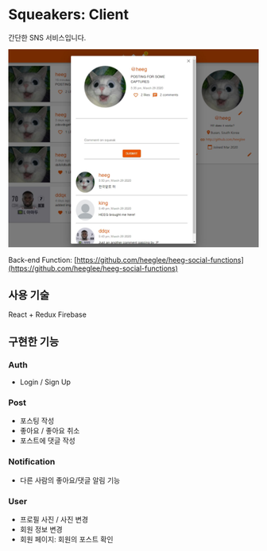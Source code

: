 # Squeakers: Client

간단한 SNS 서비스입니다.

![Squeakers](./squeakers.jpg)

Back-end Function: [https://github.com/heeglee/heeg-social-functions](https://github.com/heeglee/heeg-social-functions)



## 사용 기술

React + Redux
Firebase



## 구현한 기능

### Auth

- Login / Sign Up



### Post

- 포스팅 작성
- 좋아요 / 좋아요 취소
- 포스트에 댓글 작성



### Notification

- 다른 사람의 좋아요/댓글 알림 기능



### User

- 프로필 사진 / 사진 변경
- 회원 정보 변경
- 회원 페이지: 회원의 포스트 확인